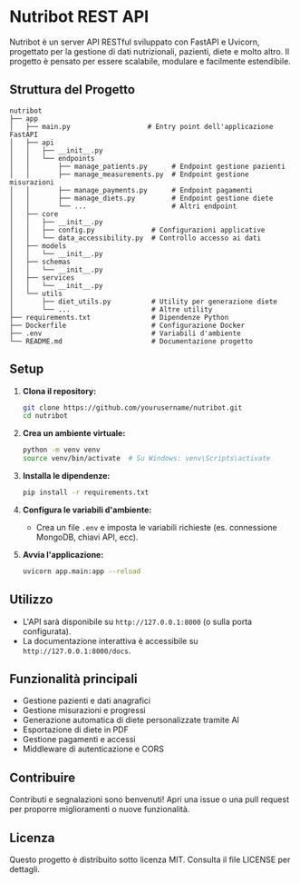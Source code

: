 # Nutribot REST API

Nutribot è un server API RESTful sviluppato con FastAPI e Uvicorn, progettato per la gestione di dati nutrizionali, pazienti, diete e molto altro. Il progetto è pensato per essere scalabile, modulare e facilmente estendibile.

## Struttura del Progetto

```
nutribot
├── app
│   ├── main.py                   # Entry point dell'applicazione FastAPI
│   ├── api
│   │   ├── __init__.py
│   │   └── endpoints
│   │       ├── manage_patients.py      # Endpoint gestione pazienti
│   │       ├── manage_measurements.py  # Endpoint gestione misurazioni
│   │       ├── manage_payments.py      # Endpoint pagamenti
│   │       ├── manage_diets.py         # Endpoint gestione diete
│   │       └── ...                     # Altri endpoint
│   ├── core
│   │   ├── __init__.py
│   │   ├── config.py              # Configurazioni applicative
│   │   └── data_accessibility.py  # Controllo accesso ai dati
│   ├── models
│   │   └── __init__.py
│   ├── schemas
│   │   └── __init__.py
│   ├── services
│   │   └── __init__.py
│   └── utils
│       ├── diet_utils.py          # Utility per generazione diete
│       └── ...                    # Altre utility
├── requirements.txt               # Dipendenze Python
├── Dockerfile                     # Configurazione Docker
├── .env                           # Variabili d'ambiente
└── README.md                      # Documentazione progetto
```

## Setup

1. **Clona il repository:**
   ```bash
   git clone https://github.com/yourusername/nutribot.git
   cd nutribot
   ```

2. **Crea un ambiente virtuale:**
   ```bash
   python -m venv venv
   source venv/bin/activate  # Su Windows: venv\Scripts\activate
   ```

3. **Installa le dipendenze:**
   ```bash
   pip install -r requirements.txt
   ```

4. **Configura le variabili d'ambiente:**
   - Crea un file `.env` e imposta le variabili richieste (es. connessione MongoDB, chiavi API, ecc).

5. **Avvia l'applicazione:**
   ```bash
   uvicorn app.main:app --reload
   ```

## Utilizzo

- L'API sarà disponibile su `http://127.0.0.1:8000` (o sulla porta configurata).
- La documentazione interattiva è accessibile su `http://127.0.0.1:8000/docs`.

## Funzionalità principali

- Gestione pazienti e dati anagrafici
- Gestione misurazioni e progressi
- Generazione automatica di diete personalizzate tramite AI
- Esportazione di diete in PDF
- Gestione pagamenti e accessi
- Middleware di autenticazione e CORS

## Contribuire

Contributi e segnalazioni sono benvenuti! Apri una issue o una pull request per proporre miglioramenti o nuove funzionalità.

## Licenza

Questo progetto è distribuito sotto licenza MIT. Consulta il file LICENSE per dettagli.